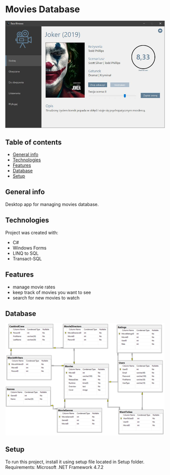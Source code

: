 # Movies Database
![App design](./Images/movie.png)


## Table of contents
* [General info](#general-info)
* [Technologies](#technologies)
* [Features](#features)
* [Database](#database)
* [Setup](#setup)


## General info
Desktop app for managing movies database.
	
  
## Technologies
Project was created with:
* C#
* Windows Forms
* LINQ to SQL
* Transact-SQL


## Features
* manage movie rates
* keep track of movies you want to see
* search for new movies to watch


## Database
![Database schema](./Images/database.png)


## Setup
To run this project, install it using setup file located in Setup folder.
Requirements: Microsoft .NET Framework 4.7.2

